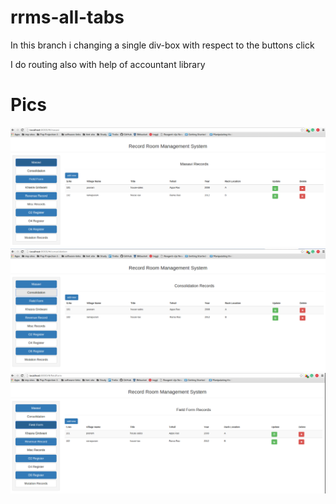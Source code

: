 # rrms-all-tabs

In this branch i changing a single div-box with respect to the buttons click

I do routing also with help of accountant library

# Pics

![alt text](pics/masavi.png)
![alt text](pics/consolidation.png)
![alt text](pics/field.png)
